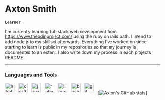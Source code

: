 # Axton Smith  

**`Learner`**  

I'm currently learning full-stack web development from https://www.theodinproject.com/ using the ruby on rails path. I intend to add node.js to my skillset afterwards. Everything I've worked on since starting to learn is public in my repositories so that my journey is documented to an extent. I also write down my process in each projects README.  

---  

### Languages and Tools  

<img align="left" alt="html5" width="30px" style="padding-right:10px;" src="https://cdn.jsdelivr.net/gh/devicons/devicon/icons/html5/html5-original-wordmark.svg"/>  
<img align="left" alt="css3" width="30px" style="padding-right:10px;" src="https://cdn.jsdelivr.net/gh/devicons/devicon/icons/css3/css3-original-wordmark.svg"/>  
<img align="left" alt="javascript" width="30px" style="padding-right:10px;" src="hhttps://cdn.jsdelivr.net/gh/devicons/devicon/icons/javascript/javascript-original.svg"/>  
<img align="left" alt="ruby" width="30px" style="padding-right:10px;" src="https://cdn.jsdelivr.net/gh/devicons/devicon/icons/ruby/ruby-original-wordmark.svg"/>  
<img align="left" alt="linux" width="30px" style="padding-right:10px;" src="https://cdn.jsdelivr.net/gh/devicons/devicon/icons/linux/linux-original.svg"/>  
<img align="left" alt="bash" width="30px" style="padding-right:10px;" src="https://cdn.jsdelivr.net/gh/devicons/devicon/icons/bash/bash-original.svg"/>  
<img align="left" alt="git" width="30px" style="padding-right:10px;" src="https://cdn.jsdelivr.net/gh/devicons/devicon/icons/git/git-original-wordmark.svg"/>  

#   

[![Axton's GitHub stats](https://github-readme-stats.vercel.app/api?username=axtons&theme=radical&show_icons=true)]  
